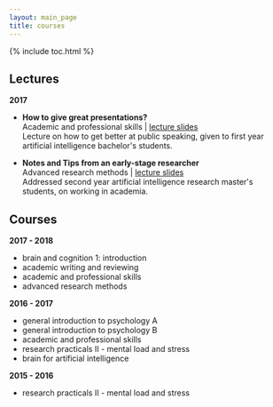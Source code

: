 ```yaml
---
layout: main_page
title: courses
---
```

{% include toc.html %}

## Lectures
**2017**

- **How to give great presentations?** <br>
<abbr>Academic and professional skills</abbr> | [lecture slides]({{site.baseurl}}/courses/2017_APS)<br>
Lecture on how to get better at public speaking, given to first year artificial intelligence bachelor's students.<br>

- **Notes and Tips from an early-stage researcher** <br>
<abbr>Advanced research methods</abbr> | [lecture slides]({{site.baseurl}}/courses/2017_ARM) <br>
Addressed second year artificial intelligence research master's students, on working in academia. <br>


## Courses

**2017 - 2018**
- brain and cognition 1: introduction
- academic writing and reviewing
- academic and professional skills
- advanced research methods

**2016 - 2017**

- general introduction to psychology A
- general introduction to psychology B
- academic and professional skills
- research practicals II - mental load and stress
- brain for artificial intelligence

**2015 - 2016**

- research practicals II - mental load and stress
